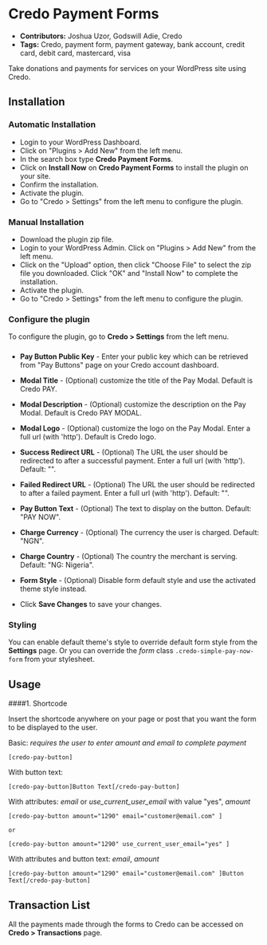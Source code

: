 # Credo Payment Forms

 - **Contributors:** Joshua Uzor, Godswill Adie, Credo
 - **Tags:** Credo, payment form, payment gateway, bank account, credit card, debit card, mastercard, visa


Take donations and payments for services on your WordPress site using Credo.





## Installation


### Automatic Installation
*   Login to your WordPress Dashboard.
*   Click on "Plugins > Add New" from the left menu.
*   In the search box type __Credo Payment Forms__.
*   Click on __Install Now__ on __Credo Payment Forms__ to install the plugin on your site.
*   Confirm the installation.
*   Activate the plugin.
*   Go to "Credo > Settings" from the left menu to configure the plugin.


### Manual Installation
*  Download the plugin zip file.
*  Login to your WordPress Admin. Click on "Plugins > Add New" from the left menu.
*  Click on the "Upload" option, then click "Choose File" to select the zip file you downloaded. Click "OK" and "Install Now" to complete the installation.
*  Activate the plugin.
*  Go to "Credo > Settings" from the left menu to configure the plugin.




### Configure the plugin
To configure the plugin, go to __Credo > Settings__ from the left menu.

###

* __Pay Button Public Key__ - Enter your public key which can be retrieved from "Pay Buttons" page on your Credo account dashboard.

* __Modal Title__ - (Optional) customize the title of the Pay Modal. Default is Credo PAY.
* __Modal Description__ - (Optional) customize the description on the Pay Modal. Default is Credo PAY MODAL.
* __Modal Logo__ - (Optional) customize the logo on the Pay Modal. Enter a full url (with 'http'). Default is Credo logo.
* __Success Redirect URL__ - (Optional) The URL the user should be redirected to after a successful payment. Enter a full url (with 'http'). Default: "".
* __Failed Redirect URL__ - (Optional) The URL the user should be redirected to after a failed payment. Enter a full url (with 'http'). Default: "".
* __Pay Button Text__ - (Optional) The text to display on the button. Default: "PAY NOW".
* __Charge Currency__ - (Optional) The currency the user is charged. Default: "NGN".
* __Charge Country__ - (Optional) The country the merchant is serving. Default: "NG: Nigeria".
* __Form Style__ - (Optional) Disable form default style and use the activated theme style instead.
* Click __Save Changes__ to save your changes.

### Styling
You can enable default theme's style to override default form style from the __Settings__ page.
Or you can override the _form_ class `.credo-simple-pay-now-form` from your stylesheet.


## Usage ##

####1. Shortcode

Insert the shortcode anywhere on your page or post that you want the form to be displayed to the user.

Basic: _requires the user to enter amount and email to complete payment_
```
[credo-pay-button]
```

With button text:
```
[credo-pay-button]Button Text[/credo-pay-button]
```

With attributes: _email_ or _use_current_user_email_ with value "yes", _amount_
```
[credo-pay-button amount="1290" email="customer@email.com" ]

or

[credo-pay-button amount="1290" use_current_user_email="yes" ]
```

With attributes and button text: _email_, _amount_
```
[credo-pay-button amount="1290" email="customer@email.com" ]Button Text[/credo-pay-button]
```



## Transaction List ##

All the payments made through the forms to Credo can be accessed on __Credo > Transactions__ page.







